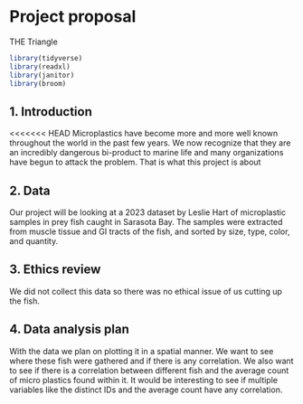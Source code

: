Project proposal
================
THE Triangle

``` r
library(tidyverse)
library(readxl)
library(janitor)
library(broom)
```

## 1. Introduction

\<\<\<\<\<\<\< HEAD Microplastics have become more and more well known
throughout the world in the past few years. We now recognize that they
are an incredibly dangerous bi-product to marine life and many
organizations have begun to attack the problem. That is what this
project is about

## 2. Data

Our project will be looking at a 2023 dataset by Leslie Hart of
microplastic samples in prey fish caught in Sarasota Bay. The samples
were extracted from muscle tissue and GI tracts of the fish, and sorted
by size, type, color, and quantity.

## 3. Ethics review

We did not collect this data so there was no ethical issue of us cutting
up the fish.

## 4. Data analysis plan

With the data we plan on plotting it in a spatial manner. We want to see
where these fish were gathered and if there is any correlation. We also
want to see if there is a correlation between different fish and the
average count of micro plastics found within it. It would be interesting
to see if multiple variables like the distinct IDs and the average count
have any correlation.
